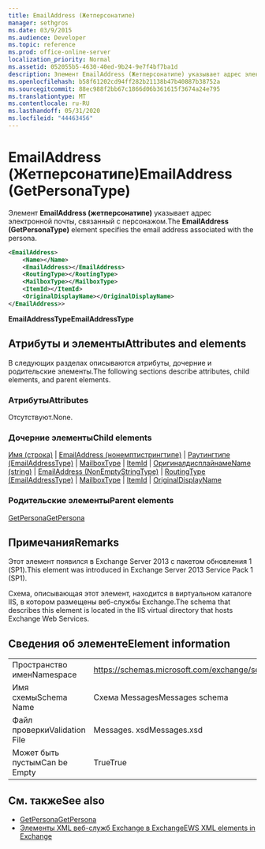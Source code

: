 ```yaml
---
title: EmailAddress (Жетперсонатипе)
manager: sethgros
ms.date: 03/9/2015
ms.audience: Developer
ms.topic: reference
ms.prod: office-online-server
localization_priority: Normal
ms.assetid: 052055b5-4630-40ed-9b24-9e7f4bf7ba1d
description: Элемент EmailAddress (Жетперсонатипе) указывает адрес электронной почты, связанный с персонажом.
ms.openlocfilehash: b58f61202cd94ff282b21138b47b40887b38752a
ms.sourcegitcommit: 88ec988f2bb67c1866d06b361615f3674a24e795
ms.translationtype: MT
ms.contentlocale: ru-RU
ms.lasthandoff: 05/31/2020
ms.locfileid: "44463456"
---
```

# <a name="emailaddress-getpersonatype"></a><span data-ttu-id="0d5c5-103">EmailAddress (Жетперсонатипе)</span><span class="sxs-lookup"><span data-stu-id="0d5c5-103">EmailAddress (GetPersonaType)</span></span>

<span data-ttu-id="0d5c5-104">Элемент **EmailAddress (жетперсонатипе)** указывает адрес электронной почты, связанный с персонажом.</span><span class="sxs-lookup"><span data-stu-id="0d5c5-104">The **EmailAddress (GetPersonaType)** element specifies the email address associated with the persona.</span></span> 
  
```XML
<EmailAddress>
    <Name></Name>
    <EmailAddress></EmailAddress>
    <RoutingType></RoutingType>
    <MailboxType></MailboxType>
    <ItemId></ItemId>
    <OriginalDisplayName></OriginalDisplayName>
</EmailAddress>>
```

 <span data-ttu-id="0d5c5-105">**EmailAddressType**</span><span class="sxs-lookup"><span data-stu-id="0d5c5-105">**EmailAddressType**</span></span>
## <a name="attributes-and-elements"></a><span data-ttu-id="0d5c5-106">Атрибуты и элементы</span><span class="sxs-lookup"><span data-stu-id="0d5c5-106">Attributes and elements</span></span>

<span data-ttu-id="0d5c5-107">В следующих разделах описываются атрибуты, дочерние и родительские элементы.</span><span class="sxs-lookup"><span data-stu-id="0d5c5-107">The following sections describe attributes, child elements, and parent elements.</span></span>
  
### <a name="attributes"></a><span data-ttu-id="0d5c5-108">Атрибуты</span><span class="sxs-lookup"><span data-stu-id="0d5c5-108">Attributes</span></span>

<span data-ttu-id="0d5c5-109">Отсутствуют.</span><span class="sxs-lookup"><span data-stu-id="0d5c5-109">None.</span></span>
  
### <a name="child-elements"></a><span data-ttu-id="0d5c5-110">Дочерние элементы</span><span class="sxs-lookup"><span data-stu-id="0d5c5-110">Child elements</span></span>

<span data-ttu-id="0d5c5-111">[Имя (строка)](name-string.md)  |  [EmailAddress (нонемптистрингтипе)](emailaddress-nonemptystringtype.md)  |  [Раутингтипе (EmailAddressType)](routingtype-emailaddresstype.md)  |  [MailboxType](mailboxtype.md)  |  [ItemId](itemid.md)  |  [Оригиналдисплайнаме](originaldisplayname.md)</span><span class="sxs-lookup"><span data-stu-id="0d5c5-111">[Name (string)](name-string.md) | [EmailAddress (NonEmptyStringType)](emailaddress-nonemptystringtype.md) | [RoutingType (EmailAddressType)](routingtype-emailaddresstype.md) | [MailboxType](mailboxtype.md) | [ItemId](itemid.md) | [OriginalDisplayName](originaldisplayname.md)</span></span>
  
### <a name="parent-elements"></a><span data-ttu-id="0d5c5-112">Родительские элементы</span><span class="sxs-lookup"><span data-stu-id="0d5c5-112">Parent elements</span></span>

[<span data-ttu-id="0d5c5-113">GetPersona</span><span class="sxs-lookup"><span data-stu-id="0d5c5-113">GetPersona</span></span>](getpersona.md)
  
## <a name="remarks"></a><span data-ttu-id="0d5c5-114">Примечания</span><span class="sxs-lookup"><span data-stu-id="0d5c5-114">Remarks</span></span>

<span data-ttu-id="0d5c5-115">Этот элемент появился в Exchange Server 2013 с пакетом обновления 1 (SP1).</span><span class="sxs-lookup"><span data-stu-id="0d5c5-115">This element was introduced in Exchange Server 2013 Service Pack 1 (SP1).</span></span>
  
<span data-ttu-id="0d5c5-116">Схема, описывающая этот элемент, находится в виртуальном каталоге IIS, в котором размещены веб-службы Exchange.</span><span class="sxs-lookup"><span data-stu-id="0d5c5-116">The schema that describes this element is located in the IIS virtual directory that hosts Exchange Web Services.</span></span>
  
## <a name="element-information"></a><span data-ttu-id="0d5c5-117">Сведения об элементе</span><span class="sxs-lookup"><span data-stu-id="0d5c5-117">Element information</span></span>

|||
|:-----|:-----|
|<span data-ttu-id="0d5c5-118">Пространство имен</span><span class="sxs-lookup"><span data-stu-id="0d5c5-118">Namespace</span></span>  <br/> |https://schemas.microsoft.com/exchange/services/2006/messages  <br/> |
|<span data-ttu-id="0d5c5-119">Имя схемы</span><span class="sxs-lookup"><span data-stu-id="0d5c5-119">Schema Name</span></span>  <br/> |<span data-ttu-id="0d5c5-120">Схема Messages</span><span class="sxs-lookup"><span data-stu-id="0d5c5-120">Messages schema</span></span>  <br/> |
|<span data-ttu-id="0d5c5-121">Файл проверки</span><span class="sxs-lookup"><span data-stu-id="0d5c5-121">Validation File</span></span>  <br/> |<span data-ttu-id="0d5c5-122">Messages. xsd</span><span class="sxs-lookup"><span data-stu-id="0d5c5-122">Messages.xsd</span></span>  <br/> |
|<span data-ttu-id="0d5c5-123">Может быть пустым</span><span class="sxs-lookup"><span data-stu-id="0d5c5-123">Can be Empty</span></span>  <br/> |<span data-ttu-id="0d5c5-124">True</span><span class="sxs-lookup"><span data-stu-id="0d5c5-124">True</span></span>  <br/> |
   
## <a name="see-also"></a><span data-ttu-id="0d5c5-125">См. также</span><span class="sxs-lookup"><span data-stu-id="0d5c5-125">See also</span></span>

- [<span data-ttu-id="0d5c5-126">GetPersona</span><span class="sxs-lookup"><span data-stu-id="0d5c5-126">GetPersona</span></span>](getpersona.md)
- [<span data-ttu-id="0d5c5-127">Элементы XML веб-служб Exchange в Exchange</span><span class="sxs-lookup"><span data-stu-id="0d5c5-127">EWS XML elements in Exchange</span></span>](ews-xml-elements-in-exchange.md)

